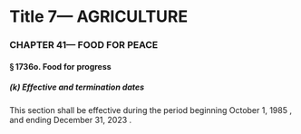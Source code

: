 
# Title 7— AGRICULTURE
### CHAPTER 41— FOOD FOR PEACE
#### § 1736o. Food for progress
##### (k) Effective and termination dates

This section shall be effective during the period beginning October 1, 1985 , and ending December 31, 2023 .
